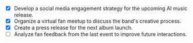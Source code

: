- [x] Develop a social media engagement strategy for the upcoming AI music release.
- [x] Organize a virtual fan meetup to discuss the band's creative process.
- [x] Create a press release for the next album launch.
- [ ] Analyze fan feedback from the last event to improve future interactions.
